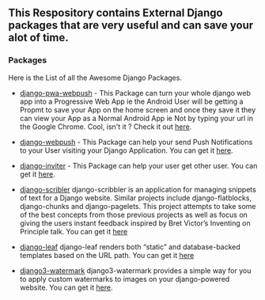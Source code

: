 ## This Respository contains External Django packages that are very useful and can save your alot of time.

### Packages 
Here is the List of all the Awesome Django Packages. 

* [django-pwa-webpush](https://pypi.org/project/django-pwa-webpush/) - 
This Package can turn your whole django web app into a Progressive Web App ie the Android User will be getting a Propmt to save your App on the home screen and once they save it they can view your App as a Normal Android App ie Not by typing your url in the Google Chrome. Cool, isn't it ? Check it out [here](https://pypi.org/project/django-pwa-webpush/).

* [django-webpush](https://pypi.org/project/django-pwa-webpush/) - 
This Package can help your send Push Notifications to your User visiting your Django Application. You can get it [here](https://pypi.org/project/django-pwa-webpush/).

* [django-inviter](https://pypi.org/project/django-inviter/) - 
This Package can help your user get other user. You can get it [here](https://pypi.org/project/django-inviter/).

* [django-scribler](https://pypi.org/project/django-scribbler/)
django-scribbler is an application for managing snippets of text for a Django website. Similar projects include django-flatblocks, django-chunks and django-pagelets. This project attempts to take some of the best concepts from those previous projects as well as focus on giving the users instant feedback inspired by Bret Victor’s Inventing on Principle talk. You can get it [here](https://pypi.org/project/django-scribbler/)

* [django-leaf](https://pypi.org/project/django-leaf/)
django-leaf renders both “static” and database-backed templates based on the URL path. You can get it [here](https://pypi.org/project/django-leaf/)

* [django3-watermark](https://pypi.org/project/django3-watermark/)
django3-watermark provides a simple way for you to apply custom watermarks to images on your django-powered website. You can get it [here](https://pypi.org/project/django3-watermark/).
